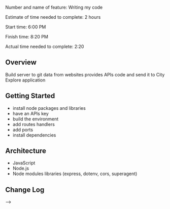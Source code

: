 Number and name of feature: Writing my code

Estimate of time needed to complete: 2 hours

Start time: 6:00 PM

Finish time: 8:20 PM

Actual time needed to complete: 2:20

## Overview

Build server to git data from websites provides APIs code and send it to City Explore application

## Getting Started

<!-- What are the steps that a user must take in order to build this app on their own machine and get it running? -->

- install node packages and libraries
- have an APIs key
- build the environment
- add routes handlers
- add ports
- install dependencies

## Architecture

<!-- Provide a detailed description of the application design. What technologies (languages, libraries, etc) you're using, and any other relevant design information. -->

- JavaScript
- Node.js
- Node modules libraries (express, dotenv, cors, superagent)

## Change Log

<!-- Use this area to document the iterative changes made to your application as each feature is successfully implemented. Use time stamps. Here's an examples:

01-01-2001 4:59pm - Application now has a fully-functional express server, with a GET route for the location resource.

## Credits and Collaborations
<!-- Give credit (and a link) to other people or resources that helped you build this application. -->

-->
